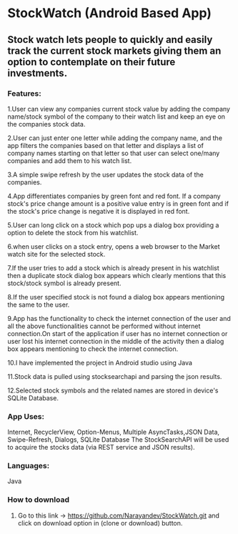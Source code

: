 # StockWatch (Android Based App)
## Stock watch lets people to quickly and easily track the current stock markets giving them an option to contemplate on their future investments.
### Features:
1.User can view any companies current stock value by adding the company name/stock symbol of the company to their watch list and keep an eye on the companies stock data.

2.User can just enter one letter while adding the company name, and the app filters the companies based on that letter and displays a list of company names starting on that letter so that user can select one/many companies and add them to his watch list.

3.A simple swipe refresh by the user updates the stock data of the companies.

4.App differentiates companies by green font and red font. If a company stock's price change amount is a positive value entry is in green font and if the stock's price change is negative it is displayed in red font.

5.User can long click on a stock which pop ups a dialog box providing a option to delete the stock from his watchlist.

6.when user clicks on a stock entry, opens a web browser to the Market watch site for the selected stock.

7.If the user tries to add a stock which is already present in his watchlist then a duplicate stock dialog box appears which clearly mentions that this stock/stock symbol is already present.

8.If the user specified stock is not found a dialog box appears mentioning the same to the user.

9.App has the functionality to check the internet connection of the user and all the above functionalities cannot be performed without internet connection.On start of the application if user has no internet connection or user lost his internet connection in the middle of the activity then a dialog box appears mentioning to check the internet connection.

10.I have implemented the project in Android studio using Java

11.Stock data is pulled using stocksearchapi and parsing the json results.

12.Selected stock symbols and the related names are stored in device's SQLite Database.

### App Uses:
Internet, RecyclerView, Option-Menus, Multiple AsyncTasks,JSON Data, Swipe-Refresh, Dialogs, SQLite Database
The StockSearchAPI will be used to acquire the stocks data (via REST service and JSON results).

### Languages:
Java

### How to download
1) Go to this link -> https://github.com/Narayandev/StockWatch.git and click on download option in (clone or download) button.


